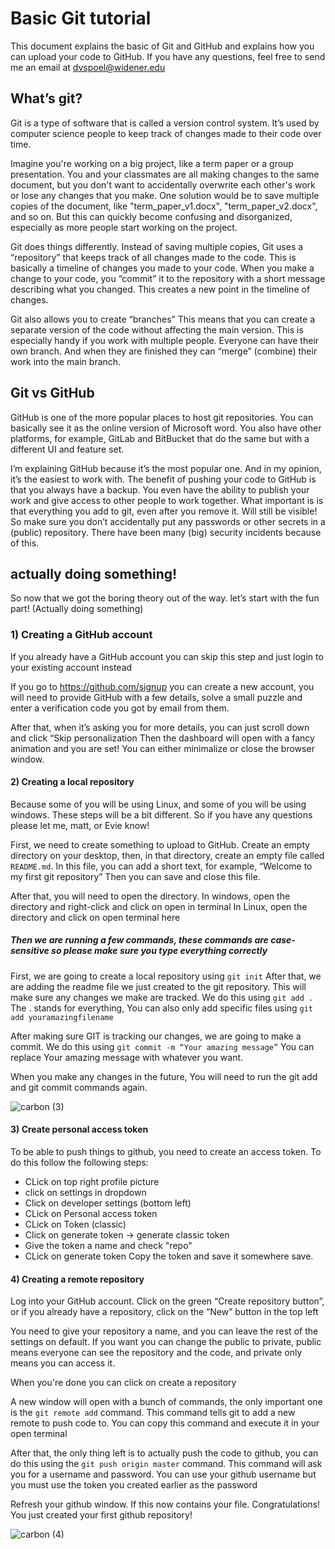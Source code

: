 # Basic Git tutorial

This document explains the basic of Git and GitHub and explains how you can upload your code to GitHub.
If you have any questions, feel free to send me an email at dvspoel@widener.edu

## What’s git?
Git is a type of software that is called a version control system. It’s used by computer science people to keep track of changes made to their code over time.

Imagine you're working on a big project, like a term paper or a group presentation. You and your classmates are all making changes to the same document, but you don't want to accidentally overwrite each other's work or lose any changes that you make. One solution would be to save multiple copies of the document, like "term_paper_v1.docx", "term_paper_v2.docx", and so on. But this can quickly become confusing and disorganized, especially as more people start working on the project.

Git does things differently. Instead of saving multiple copies, Git uses a “repository” that keeps track of all changes made to the code. This is basically a timeline of changes you made to your code. When you make a change to your code, you “commit” it to the repository with a short message describing what you changed. This creates a new point in the timeline of changes. 

Git also allows you to create “branches” This means that you can create a separate version of the code without affecting the main version. This is especially handy if you work with multiple people. Everyone can have their own branch. And when they are finished they can “merge” (combine) their work into the main branch.

## Git vs GitHub
GitHub is one of the more popular places to host git repositories. You can basically see it as the online version of Microsoft word. You also have other platforms, for example, GitLab and BitBucket that do the same but with a different UI and feature set.

I’m explaining GitHub because it’s the most popular one. And in my opinion, it’s the easiest to work with. The benefit of pushing your code to GitHub is that you always have a backup. You even have the ability to publish your work and give access to other people to work together. What important is is that everything you add to git, even after you remove it. Will still be visible! So make sure you don’t accidentally put any passwords or other secrets in a (public) repository. There have been many (big) security incidents because of this.

## actually doing something!
So now that we got the boring theory out of the way. let’s start with the fun part! (Actually doing something)

### 1) Creating a GitHub account
If you already have a GitHub account you can skip this step and just login to your existing account instead

If you go to https://github.com/signup you can create a new account, you will need to provide GitHub with a few details, solve a small puzzle and enter a verification code you got by email from them.

After that, when it’s asking you for more details, you can just scroll down and click “Skip personalization
Then the dashboard will open with a fancy animation and you are set! You can either minimalize or close the browser window.

#### 2) Creating a local repository
Because some of you will be using Linux, and some of you will be using windows. These steps will be a bit different. So if you have any questions please let me, matt, or Evie know!

First, we need to create something to upload to GitHub. Create an empty directory on your desktop, then, in that directory, create an empty file called `README.md`. In this file, you can add a short text, for example, “Welcome to my first git repository” Then you can save and close this file.

After that, you will need to open the directory.
In windows, open the directory and right-click and click on open in terminal
In Linux, open the directory and click on open terminal here

##### Then we are running a few commands, these commands are case-sensitive so please make sure you type everything correctly

First, we are going to create a local repository using `git init`
After that, we are adding the readme file we just created to the git repository. This will make sure any changes we make are tracked. We do this using `git add .` The . stands for everything, You can also only add specific files using `git add youramazingfilename`

After making sure GIT is tracking our changes, we are going to make a commit. We do this using `git commit -m “Your amazing message”` You can replace Your amazing message with whatever you want.

When you make any changes in the future, You will need to run the git add and git commit commands again.

![carbon (3)](https://user-images.githubusercontent.com/28593493/225716371-3112b768-5e22-4652-90de-8f7f57545919.png)

#### 3) Create personal access token
To be able to push things to github, you need to create an access token. To do this follow the following steps:
- CLick on top right profile picture
- click on settings in dropdown
- Click on developer settings (bottom left)
- CLick on Personal access token
- CLick on Token (classic)
- Click on generate token -> generate classic token
- Give the token a name and check "repo"
- CLick on generate token
Copy the token and save it somewhere save. 

#### 4) Creating a remote repository
Log into your GitHub account.
Click on the green “Create repository button”, or if you already have a repository, click on the “New” button in the top left

You need to give your repository a name, and you can leave the rest of the settings on default. If you want you can change the public to private, public means everyone can see the repository and the code, and private only means you can access it.

When you're done you can click on create a repository

A new window will open with a bunch of commands, the only important one is the `git remote add` command. This command tells git to add a new remote to push code to. You can copy this command and execute it in your open terminal

After that, the only thing left is to actually push the code to github, you can do this using the `git push origin master` command.
This command will ask you for a username and password. You can use your github username but you must use the token you created earlier as the password

Refresh your github window. If this now contains your file. Congratulations! You just created your first github repository!

![carbon (4)](https://user-images.githubusercontent.com/28593493/225718475-6aaaaed3-0a14-4b07-9398-8a3af16f8fda.png)

